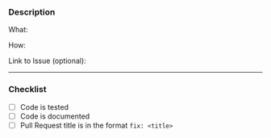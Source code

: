 ### Description

What:

How:

Link to Issue (optional):

---

### Checklist

- [ ] Code is tested
- [ ] Code is documented
- [ ] Pull Request title is in the format `fix: <title>`
